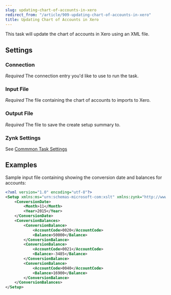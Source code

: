 ```yaml
---
slug: updating-chart-of-accounts-in-xero
redirect_from: "/article/909-updating-chart-of-accounts-in-xero"
title: Updating Chart of Accounts in Xero
---
```



This task will update the chart of accounts in Xero using an XML file.


## Settings 

### Connection 
_Required_
The connection entry you'd like to use to run the task.

### Input File
_Required_
The file containing the chart of accounts to imports to Xero.

### Output File
_Required_
The file to save the create setup summary to.

### Zynk Settings
See [Commmon Task Settings](commmon-task-settings)


## Examples


Sample input file containing showing the conversion date and balances for accounts:


```xml
<?xml version="1.0" encoding="utf-8"?>
<Setup xmlns:ms="urn:schemas-microsoft-com:xslt" xmlns:zynk="http://www.zynk.com">
	<ConversionDate>
		<Month>11</Month>
		<Year>2015</Year>
	</ConversionDate>
	<ConversionBalances>
		<ConversionBalance>
			<AccountCode>0020</AccountCode>
			<Balance>50000</Balance>
		</ConversionBalance>
		<ConversionBalance>
			<AccountCode>0021</AccountCode>
			<Balance>-3485</Balance>
		</ConversionBalance>
		<ConversionBalance>
			<AccountCode>0040</AccountCode>
			<Balance>16900</Balance>
		</ConversionBalance>
	</ConversionBalances>
</Setup>

```